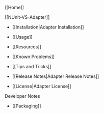 [[Home]]

[[NUnit-VS-Adapter]]

* [[Installation|Adapter Installation]]

* [[Usage]]

* [[Resources]]

* [[Known Problems]]

* [[Tips and Tricks]]

* [[Release Notes|Adapter Release Notes]]

* [[License|Adapter License]]

Developer Notes

* [[Packaging]]
